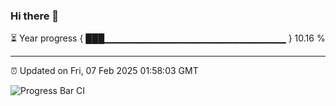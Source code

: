 ### Hi there 👋

⏳ Year progress { ███▁▁▁▁▁▁▁▁▁▁▁▁▁▁▁▁▁▁▁▁▁▁▁▁▁▁▁ } 10.16 %

---

⏰ Updated on Fri, 07 Feb 2025 01:58:03 GMT

![Progress Bar CI](https://github.com/IshwaranRudhara/GIT-ACTION/workflows/Progress%20Bar%20CI/badge.svg)
